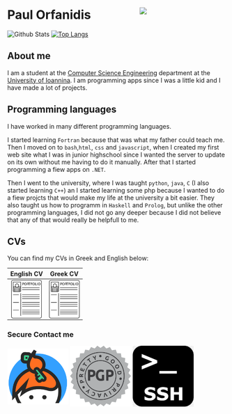 # Paul Orfanidis [<img align="right" width="200"  src="https://ko-fi.com/img/githubbutton_sm.svg">](https://ko-fi.com/porfanid)

![Github Stats](https://github-readme-stats.vercel.app/api?username=porfanid&show_icons=true&hide_border=true&hide=issues,contribs&count_private=true&theme=github_dark)
[![Top Langs](https://github-readme-stats.vercel.app/api/top-langs/?username=porfanid&layout=compact&hide_border=true&count_private=true&theme=github_dark&langs_count=9)](https://github.com/anuraghazra/github-readme-stats)

## About me
I am a student at the [Computer Science Engineering](https://www.cs.uoi.gr) department at the [University of Ioannina](https://www.uoi.gr/). I am programming apps since I was a little kid and I have made a lot of projects.

## Programming languages
I have worked in many different programming languages.

I started learning `Fortran` because that was what my father could teach me. Then I moved on to `bash`,`html`, `css` and `javascript`, when I created my first web site what I was in junior highschool since I wanted the server to update on its own without me having to do it manually. After that I started programming a fiew apps on `.NET`. 

Then I went to the university, where I was taught `python`, `java`, `C` (I also started learning `C++`) an I started learning some php because I wanted to do a fiew projcts that would make my life at the university a bit easier. They also taught us how to programm in `Haskell` and `Prolog`, but unlike the other programming languages, I did not go any deeper because I did not believe that any of that would really be helpfull to me.

## CVs
You can find my CVs in Greek and English below:

| English CV | Greek CV |
|:---:|:---:|
|[<img align="center" src="images/cv.png"  width="70" alt="English CV"/>](https://porfanid.github.io/CV_EN.pdf)| [<img align="center" src="images/cv.png"  width="70" alt="Greek CV"/>](https://porfanid.github.io/CV_GR.pdf)|


### Secure Contact me

[<img align="center" src="images/Kaybase.png"  width="140"/>](https://keybase.io/porfanidis)
[<img align="center" src="images/pgp.png"  width="140"/>](https://github.com/porfanid.gpg)
[<img align="center" src="images/ssh.png"  width="140"/>](https://github.com/porfanid.keys)